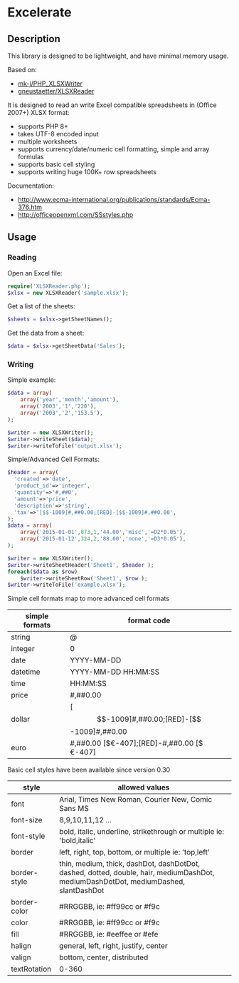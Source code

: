 Excelerate
==============

## Description ##
This library is designed to be lightweight, and have minimal memory usage.

Based on:
* [mk-j/PHP_XLSXWriter](https://github.com/mk-j/PHP_XLSXWriter)
* [gneustaetter/XLSXReader](https://github.com/gneustaetter/XLSXReader)


It is designed to read an write Excel compatible spreadsheets in (Office 2007+) XLSX format:
* supports PHP 8+
* takes UTF-8 encoded input
* multiple worksheets
* supports currency/date/numeric cell formatting, simple and array formulas
* supports basic cell styling
* supports writing huge 100K+ row spreadsheets

Documentation: 
* http://www.ecma-international.org/publications/standards/Ecma-376.htm
* http://officeopenxml.com/SSstyles.php

## Usage ##
### Reading ####
Open an Excel file:

```php
require('XLSXReader.php');
$xlsx = new XLSXReader('sample.xlsx');
```

Get a list of the sheets:

```php
$sheets = $xlsx->getSheetNames();
```

Get the data from a sheet:

```php
$data = $xlsx->getSheetData('Sales');
``` 

### Writing ####

Simple example:
```php
$data = array(
    array('year','month','amount'),
    array('2003','1','220'),
    array('2003','2','153.5'),
);

$writer = new XLSXWriter();
$writer->writeSheet($data);
$writer->writeToFile('output.xlsx');
```

Simple/Advanced Cell Formats:
```php
$header = array(
  'created'=>'date',
  'product_id'=>'integer',
  'quantity'=>'#,##0',
  'amount'=>'price',
  'description'=>'string',
  'tax'=>'[$$-1009]#,##0.00;[RED]-[$$-1009]#,##0.00',
);
$data = array(
    array('2015-01-01',873,1,'44.00','misc','=D2*0.05'),
    array('2015-01-12',324,2,'88.00','none','=D3*0.05'),
);

$writer = new XLSXWriter();
$writer->writeSheetHeader('Sheet1', $header );
foreach($data as $row)
	$writer->writeSheetRow('Sheet1', $row );
$writer->writeToFile('example.xlsx');
```

Simple cell formats map to more advanced cell formats

| simple formats | format code |
| ---------- | ---- |
| string   | @ |
| integer  | 0 |
| date     | YYYY-MM-DD |
| datetime | YYYY-MM-DD HH:MM:SS |
| time     | HH:MM:SS |
| price    | #,##0.00 |
| dollar   | [$$-1009]#,##0.00;[RED]-[$$-1009]#,##0.00 |
| euro     | #,##0.00 [$€-407];[RED]-#,##0.00 [$€-407] |

Basic cell styles have been available since version 0.30

| style        | allowed values |
| ------------ | ---- |
| font         | Arial, Times New Roman, Courier New, Comic Sans MS |
| font-size    | 8,9,10,11,12 ... |
| font-style   | bold, italic, underline, strikethrough or multiple ie: 'bold,italic' |
| border       | left, right, top, bottom,   or multiple ie: 'top,left' |
| border-style | thin, medium, thick, dashDot, dashDotDot, dashed, dotted, double, hair, mediumDashDot, mediumDashDotDot, mediumDashed, slantDashDot |
| border-color | #RRGGBB, ie: #ff99cc or #f9c |
| color        | #RRGGBB, ie: #ff99cc or #f9c |
| fill         | #RRGGBB, ie: #eeffee or #efe |
| halign       | general, left, right, justify, center |
| valign       | bottom, center, distributed |
| textRotation | 0-360 |

